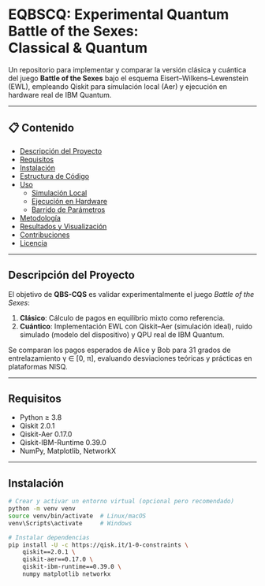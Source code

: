 # EQBSCQ: Experimental Quantum Battle of the Sexes: Classical &amp; Quantum

Un repositorio para implementar y comparar la versión clásica y cuántica del juego **Battle of the Sexes** bajo el esquema Eisert–Wilkens–Lewenstein (EWL), empleando Qiskit para simulación local (Aer) y ejecución en hardware real de IBM Quantum.

---

## 📋 Contenido

- [Descripción del Proyecto](#descripción-del-proyecto)  
- [Requisitos](#requisitos)  
- [Instalación](#instalación)  
- [Estructura de Código](#estructura-de-código)  
- [Uso](#uso)  
  - [Simulación Local](#simulación-local)  
  - [Ejecución en Hardware](#ejecución-en-hardware)  
  - [Barrido de Parámetros](#barrido-de-parámetros)  
- [Metodología](#metodología)  
- [Resultados y Visualización](#resultados-y-visualización)  
- [Contribuciones](#contribuciones)  
- [Licencia](#licencia)  

---

## Descripción del Proyecto

El objetivo de **QBS-CQS** es validar experimentalmente el juego *Battle of the Sexes*:

1. **Clásico**: Cálculo de pagos en equilibrio mixto como referencia.  
2. **Cuántico**: Implementación EWL con Qiskit–Aer (simulación ideal), ruido simulado (modelo del dispositivo) y QPU real de IBM Quantum.  

Se comparan los pagos esperados de Alice y Bob para 31 grados de entrelazamiento γ ∈ [0, π], evaluando desviaciones teóricas y prácticas en plataformas NISQ.

---

## Requisitos

- Python ≥ 3.8  
- Qiskit 2.0.1  
- Qiskit-Aer 0.17.0  
- Qiskit-IBM-Runtime 0.39.0  
- NumPy, Matplotlib, NetworkX  

---

## Instalación

```bash
# Crear y activar un entorno virtual (opcional pero recomendado)
python -m venv venv
source venv/bin/activate  # Linux/macOS
venv\Scripts\activate     # Windows

# Instalar dependencias
pip install -U -c https://qisk.it/1-0-constraints \
    qiskit==2.0.1 \
    qiskit-aer==0.17.0 \
    qiskit-ibm-runtime==0.39.0 \
    numpy matplotlib networkx

